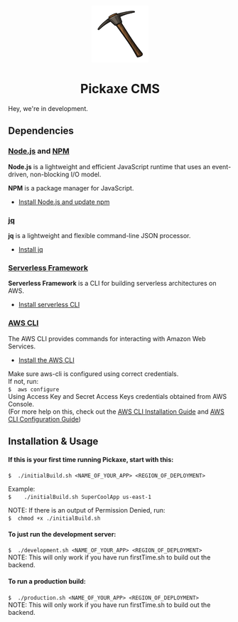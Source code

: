 <!-- Logo -->
<p align="center">
  <a href="">
    <img height="128" width="128" src="https://github.com/PickaxeCMS/pickaxecms/blob/master/pickaxe.png">
  </a>
</p>

<!-- Name -->
<h1 align="center">
  <a>Pickaxe CMS</a>
</h1>

Hey, we're in development.

## Dependencies    

### [Node.js](https://nodejs.org/en/) and [NPM](https://www.npmjs.com/)

**Node.js** is a lightweight and efficient JavaScript runtime that uses an event-driven, non-blocking I/O model.

**NPM** is a package manager for JavaScript.

+ [Install Node.js and update npm](https://docs.npmjs.com/getting-started/installing-node)


### [jq](https://stedolan.github.io/jq/)

**jq** is a lightweight and flexible command-line JSON processor.

+ [Install jq](https://stedolan.github.io/jq/download/)


### [Serverless Framework](https://serverless.com/framework/)

**Serverless Framework** is a CLI for building serverless architectures on AWS.

+ [Install serverless CLI](https://serverless.com/framework/docs/getting-started/)


### [AWS CLI](http://docs.aws.amazon.com/cli/latest/userguide/cli-chap-welcome.html)

The AWS CLI provides commands for interacting with Amazon Web Services.

+ [Install the AWS CLI](http://docs.aws.amazon.com/cli/latest/userguide/installing.html)

Make sure aws-cli is configured using correct credentials.    
If not, run:      
`
$  aws configure
`     
Using Access Key and Secret Access Keys credentials obtained from AWS Console.   
(For more help on this, check out the <a href="http://docs.aws.amazon.com/cli/latest/userguide/installing.html">AWS CLI Installation Guide</a> and <a href="http://docs.aws.amazon.com/cli/latest/userguide/cli-chap-getting-started.html#cli-quick-configuration"> AWS CLI Configuration Guide</a>)   


## Installation & Usage

       
         
#### If this is your first time running Pickaxe, start with this:            
        
`$  ./initialBuild.sh <NAME_OF_YOUR_APP> <REGION_OF_DEPLOYMENT>`
        
         
Example:      
`$    ./initialBuild.sh SuperCoolApp us-east-1`    
       
        
NOTE: If there is an output of Permission Denied, run:     
`$  chmod +x ./initialBuild.sh`     
      
       
#### To just run the development server:      
       
`$  ./development.sh <NAME_OF_YOUR_APP> <REGION_OF_DEPLOYMENT>`     
NOTE: This will only work if you have run firstTime.sh to build out the backend.
      
    
#### To run a production build:      
       
`$  ./production.sh <NAME_OF_YOUR_APP> <REGION_OF_DEPLOYMENT>`     
NOTE: This will only work if you have run firstTime.sh to build out the backend.
      
